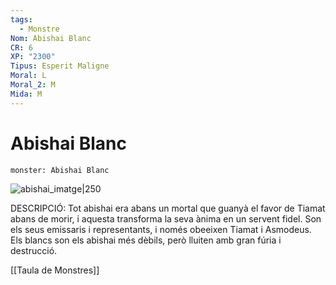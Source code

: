 ```yaml
---
tags:
  - Monstre
Nom: Abishai Blanc
CR: 6
XP: "2300"
Tipus: Esperit Maligne
Moral: L
Moral_2: M
Mida: M
---
```

# Abishai Blanc

```statblock
monster: Abishai Blanc
```

![abishai_imatge|250](https://static.wikia.nocookie.net/forgottenrealms/images/8/86/WhiteAbishai_p163.jpg/revision/latest?cb=20190520210614)

DESCRIPCIÓ: 
Tot abishai era abans un mortal que guanyà el favor de Tiamat abans de morir, i aquesta transforma la seva ànima en un servent fidel. Son els seus emissaris i representants, i només obeeixen Tiamat i Asmodeus. Els blancs son els abishai més dèbils, però lluiten amb gran fúria i destrucció.

[[Taula de Monstres]]